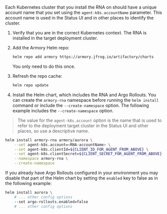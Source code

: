 Each Kubernetes cluster that you install the RNA on should have a unique account name that you set using the `agent-k8s.accountName` parameter. This account name is used in the Status UI and in other places to identify the cluster.

1. Verify that you are in the correct Kubernetes context. The RNA is installed in the target deployment cluster.

2. Add the Armory Helm repo:

   ```bash
   helm repo add armory https://armory.jfrog.io/artifactory/charts
   ```

   You only need to do this once.

3. Refresh the repo cache:

   ```bash
   helm repo update
   ```

4. Install the Helm chart, which includes the RNA and Argo Rollouts. You can create the `armory-rna` namespace before running the `helm install` command or include the `--create-namespace` option. The following example includes the `--create-namespace` option.

> The value for the `agent-k8s.account` option is the name that is used to refer to the deployment target cluster in the Status UI and other places, so use a descriptive name.

   ```bash
   helm install armory-rna armory/aurora \
       --set agent-k8s.account=<RNA-accountName> \
       --set agent-k8s.clientId=${CLIENT_ID_FOR_AGENT_FROM_ABOVE} \
       --set agent-k8s.clientSecret=${CLIENT_SECRET_FOR_AGENT_FROM_ABOVE} \
       --namespace armory-rna \
       --create-namespace
   ```

   If you already have Argo Rollouts configured in your environment you may disable
   that part of the Helm chart by setting the `enabled` key to false as in the following example:
   
   ```bash
   helm install aurora \
       # ... other config options
       --set argo-rollouts.enabled=false
       # ... other config options
   ```
